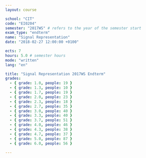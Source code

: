 ```yaml
---
layout: course

school: "CIT"
code: "EI0204"
semester: "2017WS" # refers to the year of the semester start
exam_type: "endterm"
name: "Signal Representation"
date: "2018-02-27 12:00:00 +0100"

ects: 7
hours: 5.0 # semester hours
mode: "written"
lang: "en"

title: "Signal Representation 2017WS Endterm"
grades:
  - { grade: 1.0, people: 19 }
  - { grade: 1.3, people: 10 }
  - { grade: 1.7, people: 19 }
  - { grade: 2.0, people: 23 }
  - { grade: 2.3, people: 18 }
  - { grade: 2.7, people: 35 }
  - { grade: 3.0, people: 40 }
  - { grade: 3.3, people: 40 }
  - { grade: 3.7, people: 51 }
  - { grade: 4.0, people: 46 }
  - { grade: 4.3, people: 38 }
  - { grade: 4.7, people: 37 }
  - { grade: 5.0, people: 87 }
  - { grade: 6.0, people: 56 }

---
```



